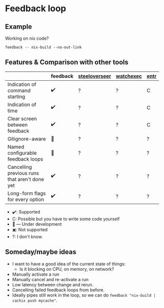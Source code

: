 # Feedback loop

## Example

Working on nix code?

```
feedback -- nix-build --no-out-link
```

## Features & Comparison with other tools

| | feedback | [steeloverseer](https://github.com/schell/steeloverseer) | [watchexec](https://github.com/watchexec/watchexec) | [entr](https://github.com/eradman/entr)
|----|-|-|-|-|
| Indication of command starting | ✔️ | ? | ? | C |
| Indication of time | ✔️ | ? | ? | C |
| Clear screen between feedback | ✔️ | ? | ? | C |
| Gitignore-aware | 🚧 | ? | ? | ? |
| Named configurable feedback loops | 🚧 | ? | ? | ? |
| Cancelling previous runs that aren't done yet | ✔️ | ? | ? | ? |
| Long-form flags for every option | ✔️ | ? | ? | ? |

* ✔️: Supported
* C: Possible but you have to write some code yourself
* 🚧 — Under development
* ✖️: Not supported
* ?: I don't know.

## Someday/maybe ideas

* I want to have a good idea of the current state of things:
  * Is it blocking on CPU, on memory, on network?
* Manually activate a run
* Manually cancel and re-activate a run
* Low latency between change and rerun.
* Cancelling failed feedback loops from before.
* Ideally pipes still work in the loop, so we can do `feedback "nix-build | cachix push mycache"`.
